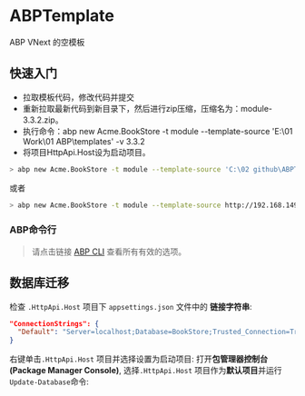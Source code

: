 # ABPTemplate
ABP VNext 的空模板

## 快速入门

- 拉取模板代码，修改代码并提交
- 重新拉取最新代码到新目录下，然后进行zip压缩，压缩名为：module-3.3.2.zip。
- 执行命令：abp new Acme.BookStore -t module --template-source 'E:\01 Work\01 ABP\templates' -v 3.3.2
- 将项目HttpApi.Host设为启动项目。

````bash
> abp new Acme.BookStore -t module --template-source 'C:\02 github\ABPTemplate' -v 3.3.2
````
或者
````bash
> abp new Acme.BookStore -t module --template-source http://192.168.149.72:8900/baison/module-3.3.2.zip -v 3.3.2 --skip-cli-version-check
````

### ABP命令行
> 请点击链接 [ABP CLI](https://docs.abp.io/en/abp/latest/CLI) 查看所有有效的选项。


## 数据库迁移

检查 `.HttpApi.Host` 项目下 `appsettings.json` 文件中的 **链接字符串**:

````json
"ConnectionStrings": {
  "Default": "Server=localhost;Database=BookStore;Trusted_Connection=True"
}
````
右键单击`.HttpApi.Host` 项目并选择设置为启动项目:
打开**包管理器控制台(Package Manager Console)**, 选择`.HttpApi.Host` 项目作为**默认项目**并运行`Update-Database`命令:


